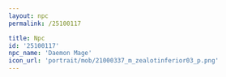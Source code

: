 ```yaml
---
layout: npc
permalink: /25100117

title: Npc
id: '25100117'
npc_name: 'Daemon Mage'
icon_url: 'portrait/mob/21000337_m_zealotinferior03_p.png'
---
```


